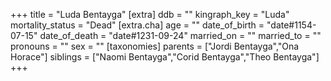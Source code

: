 +++
title = "Luda Bentayga"
[extra]
ddb = ""
kingraph_key = "Luda"
mortality_status = "Dead"
[extra.cha]
age = ""
date_of_birth = "date#1154-07-15"
date_of_death = "date#1231-09-24"
married_on = ""
married_to = ""
pronouns = ""
sex = ""
[taxonomies]
parents = ["Jordi Bentayga","Ona Horace"]
siblings = ["Naomi Bentayga","Corid Bentayga","Theo Bentayga"]
+++

